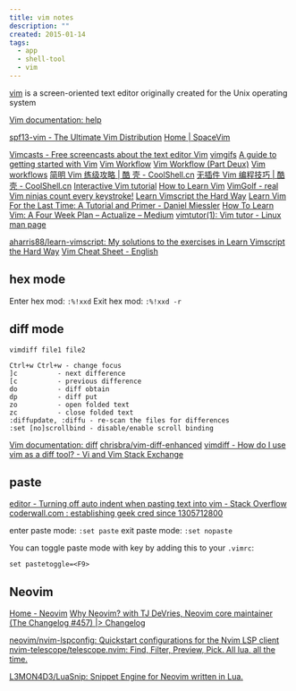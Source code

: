 ```yaml
---
title: vim notes
description: ""
created: 2015-01-14
tags:
  - app
  - shell-tool
  - vim
---
```


[vim](<https://en.wikipedia.org/wiki/Vim_(text_editor)>) is a screen-oriented text editor originally created for the Unix operating system

[Vim documentation: help](http://vimdoc.sourceforge.net/htmldoc/help.html)

[spf13-vim - The Ultimate Vim Distribution](https://vim.spf13.com/)
[Home | SpaceVim](https://spacevim.org/)

[Vimcasts - Free screencasts about the text editor Vim](http://vimcasts.org/)
[vimgifs](https://vimgifs.com/)
[A guide to getting started with Vim](http://www.integralist.co.uk/posts/vim-1.html)
[Vim Workflow](http://www.integralist.co.uk/posts/vim-2.html)
[Vim Workflow (Part Deux)](http://www.integralist.co.uk/posts/vim-3.html)
[Vim workflows](http://mrmrs.io/writing/2013/12/21/vim-workflows/)
[简明 Vim 练级攻略 | 酷 壳 - CoolShell.cn](http://coolshell.cn/articles/5426.html)
[无插件 Vim 编程技巧 | 酷 壳 - CoolShell.cn](http://coolshell.cn/articles/11312.html)
[Interactive Vim tutorial](http://www.openvim.com/tutorial.html)
[How to Learn Vim](http://mrmrs.io/writing/2013/12/19/how-to-learn-vim/)
[VimGolf - real Vim ninjas count every keystroke!](http://www.vimgolf.com/)
[Learn Vimscript the Hard Way](http://learnvimscriptthehardway.stevelosh.com/)
[Learn Vim For the Last Time: A Tutorial and Primer - Daniel Miessler](https://danielmiessler.com/study/vim/)
[How To Learn Vim: A Four Week Plan – Actualize – Medium](https://medium.com/actualize-network/how-to-learn-vim-a-four-week-plan-cd8b376a9b85)
[vimtutor(1): Vim tutor - Linux man page](https://linux.die.net/man/1/vimtutor)

[aharris88/learn-vimscript: My solutions to the exercises in Learn Vimscript the Hard Way](https://github.com/aharris88/learn-vimscript)
[Vim Cheat Sheet - English](https://vim.rtorr.com/)

## hex mode

Enter hex mod: `:%!xxd`
Exit hex mod: `:%!xxd -r`

## diff mode

`vimdiff file1 file2`

```
Ctrl+w Ctrl+w - change focus
]c          - next difference
[c          - previous difference
do          - diff obtain
dp          - diff put
zo          - open folded text
zc          - close folded text
:diffupdate, :diffu - re-scan the files for differences
:set [no]scrollbind - disable/enable scroll binding
```

[Vim documentation: diff](http://vimdoc.sourceforge.net/htmldoc/diff.html)
[chrisbra/vim-diff-enhanced](https://github.com/chrisbra/vim-diff-enhanced)
[vimdiff - How do I use vim as a diff tool? - Vi and Vim Stack Exchange](https://vi.stackexchange.com/questions/625/how-do-i-use-vim-as-a-diff-tool)

## paste

[editor - Turning off auto indent when pasting text into vim - Stack Overflow](http://stackoverflow.com/questions/2514445/turning-off-auto-indent-when-pasting-text-into-vim)
[coderwall.com : establishing geek cred since 1305712800](https://coderwall.com/p/if9mda/automatically-set-paste-mode-in-vim-when-pasting-in-insert-mode)

enter paste mode: `:set paste`
exit paste mode: `:set nopaste`

You can toggle paste mode with key by adding this to your `.vimrc`:

```
set pastetoggle=<F9>
```

## Neovim

[Home - Neovim](https://neovim.io/)
[Why Neovim? with TJ DeVries, Neovim core maintainer (The Changelog #457) |> Changelog](https://changelog.com/podcast/457)

[neovim/nvim-lspconfig: Quickstart configurations for the Nvim LSP client](https://github.com/neovim/nvim-lspconfig)
[nvim-telescope/telescope.nvim: Find, Filter, Preview, Pick. All lua, all the time.](https://github.com/nvim-telescope/telescope.nvim)

[L3MON4D3/LuaSnip: Snippet Engine for Neovim written in Lua.](https://github.com/L3MON4D3/LuaSnip)
